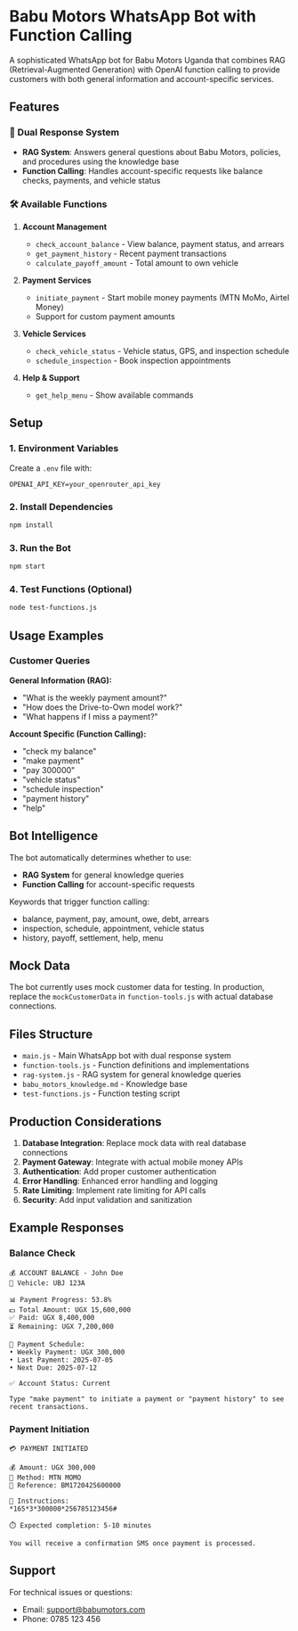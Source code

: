 # Babu Motors WhatsApp Bot with Function Calling

A sophisticated WhatsApp bot for Babu Motors Uganda that combines RAG (Retrieval-Augmented Generation) with OpenAI function calling to provide customers with both general information and account-specific services.

## Features

### 🤖 Dual Response System
- **RAG System**: Answers general questions about Babu Motors, policies, and procedures using the knowledge base
- **Function Calling**: Handles account-specific requests like balance checks, payments, and vehicle status

### 🛠️ Available Functions

1. **Account Management**
   - `check_account_balance` - View balance, payment status, and arrears
   - `get_payment_history` - Recent payment transactions
   - `calculate_payoff_amount` - Total amount to own vehicle

2. **Payment Services**
   - `initiate_payment` - Start mobile money payments (MTN MoMo, Airtel Money)
   - Support for custom payment amounts

3. **Vehicle Services**
   - `check_vehicle_status` - Vehicle status, GPS, and inspection schedule
   - `schedule_inspection` - Book inspection appointments

4. **Help & Support**
   - `get_help_menu` - Show available commands

## Setup

### 1. Environment Variables
Create a `.env` file with:
```
OPENAI_API_KEY=your_openrouter_api_key
```

### 2. Install Dependencies
```bash
npm install
```

### 3. Run the Bot
```bash
npm start
```

### 4. Test Functions (Optional)
```bash
node test-functions.js
```

## Usage Examples

### Customer Queries

**General Information (RAG):**
- "What is the weekly payment amount?"
- "How does the Drive-to-Own model work?"
- "What happens if I miss a payment?"

**Account Specific (Function Calling):**
- "check my balance"
- "make payment"
- "pay 300000"
- "vehicle status"
- "schedule inspection"
- "payment history"
- "help"

## Bot Intelligence

The bot automatically determines whether to use:
- **RAG System** for general knowledge queries
- **Function Calling** for account-specific requests

Keywords that trigger function calling:
- balance, payment, pay, amount, owe, debt, arrears
- inspection, schedule, appointment, vehicle status
- history, payoff, settlement, help, menu

## Mock Data

The bot currently uses mock customer data for testing. In production, replace the `mockCustomerData` in `function-tools.js` with actual database connections.

## Files Structure

- `main.js` - Main WhatsApp bot with dual response system
- `function-tools.js` - Function definitions and implementations
- `rag-system.js` - RAG system for general knowledge queries
- `babu_motors_knowledge.md` - Knowledge base
- `test-functions.js` - Function testing script

## Production Considerations

1. **Database Integration**: Replace mock data with real database connections
2. **Payment Gateway**: Integrate with actual mobile money APIs
3. **Authentication**: Add proper customer authentication
4. **Error Handling**: Enhanced error handling and logging
5. **Rate Limiting**: Implement rate limiting for API calls
6. **Security**: Add input validation and sanitization

## Example Responses

### Balance Check
```
💰 ACCOUNT BALANCE - John Doe
🚗 Vehicle: UBJ 123A

📊 Payment Progress: 53.8%
💵 Total Amount: UGX 15,600,000
✅ Paid: UGX 8,400,000
⏳ Remaining: UGX 7,200,000

📅 Payment Schedule:
• Weekly Payment: UGX 300,000
• Last Payment: 2025-07-05
• Next Due: 2025-07-12

✅ Account Status: Current

Type "make payment" to initiate a payment or "payment history" to see recent transactions.
```

### Payment Initiation
```
💳 PAYMENT INITIATED

💰 Amount: UGX 300,000
📱 Method: MTN MOMO
🔖 Reference: BM1720425600000

📝 Instructions:
*165*3*300000*256785123456#

⏱️ Expected completion: 5-10 minutes

You will receive a confirmation SMS once payment is processed.
```

## Support

For technical issues or questions:
- Email: support@babumotors.com
- Phone: 0785 123 456
